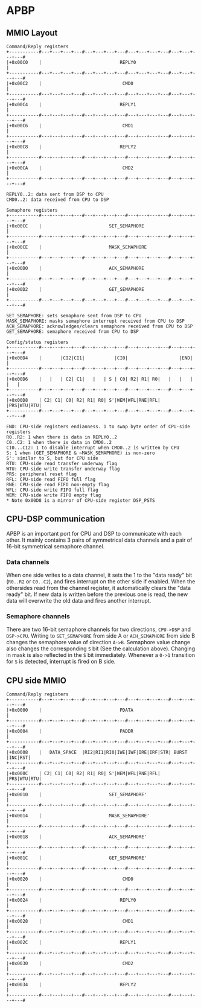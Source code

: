 # APBP

## MMIO Layout

```
Command/Reply registers
+-----------#---+---+---+---#---+---+---+---#---+---+---+---#---+---+---+---#
|+0x00C0    |                             REPLY0                            |
+-----------#---+---+---+---#---+---+---+---#---+---+---+---#---+---+---+---#
|+0x00C2    |                              CMD0                             |
+-----------#---+---+---+---#---+---+---+---#---+---+---+---#---+---+---+---#
|+0x00C4    |                             REPLY1                            |
+-----------#---+---+---+---#---+---+---+---#---+---+---+---#---+---+---+---#
|+0x00C6    |                              CMD1                             |
+-----------#---+---+---+---#---+---+---+---#---+---+---+---#---+---+---+---#
|+0x00C8    |                             REPLY2                            |
+-----------#---+---+---+---#---+---+---+---#---+---+---+---#---+---+---+---#
|+0x00CA    |                              CMD2                             |
+-----------#---+---+---+---#---+---+---+---#---+---+---+---#---+---+---+---#

REPLY0..2: data sent from DSP to CPU
CMD0..2: data received from CPU to DSP

Semaphore registers
+-----------#---+---+---+---#---+---+---+---#---+---+---+---#---+---+---+---#
|+0x00CC    |                         SET_SEMAPHORE                         |
+-----------#---+---+---+---#---+---+---+---#---+---+---+---#---+---+---+---#
|+0x00CE    |                         MASK_SEMAPHORE                        |
+-----------#---+---+---+---#---+---+---+---#---+---+---+---#---+---+---+---#
|+0x00D0    |                         ACK_SEMAPHORE                         |
+-----------#---+---+---+---#---+---+---+---#---+---+---+---#---+---+---+---#
|+0x00D2    |                         GET_SEMAPHORE                         |
+-----------#---+---+---+---#---+---+---+---#---+---+---+---#---+---+---+---#

SET_SEMAPHORE: sets semaphore sent from DSP to CPU
MASK_SEMAPHORE: masks semaphore interrupt received from CPU to DSP
ACH_SEMAPHORE: acknowledges/clears semaphore received from CPU to DSP
GET_SEMAPHORE: semaphore received from CPU to DSP

Config/status registers
+-----------#---+---+---+---#---+---+---+---#---+---+---+---#---+---+---+---#
|+0x00D4    |       |CI2|CI1|           |CI0|                   |END|       |
+-----------#---+---+---+---#---+---+---+---#---+---+---+---#---+---+---+---#
|+0x00D6    |   |   | C2| C1|   |   | S | C0| R2| R1| R0|   |   |   |   |   |
+-----------#---+---+---+---#---+---+---+---#---+---+---+---#---+---+---+---#
|+0x00D8    | C2| C1| C0| R2| R1| R0| S'|WEM|WFL|RNE|RFL|       |PRS|WTU|RTU|
+-----------#---+---+---+---#---+---+---+---#---+---+---+---#---+---+---+---#

END: CPU-side registers endianness. 1 to swap byte order of CPU-side registers
R0..R2: 1 when there is data in REPLY0..2
C0..C2: 1 when there is data in CMD0..2
CI0...CI2: 1 to disable interrupt when CMD0..2 is written by CPU
S: 1 when (GET_SEMAPHORE & ~MASK_SEMAPHORE) is non-zero
S': similar to S, but for CPU side
RTU: CPU-side read transfer underway flag
WTU: CPU-side write transfer underway flag
PRS: peripheral reset flag
RFL: CPU-side read FIFO full flag
RNE: CPU-side read FIFO non-empty flag
WFL: CPU-side write FIFO full flag
WEM: CPU-side write FIFO empty flag
* Note 0x00D8 is a mirror of CPU-side register DSP_PSTS
```

## CPU-DSP communication

APBP is an important port for CPU and DSP to communicate with each other. It mainly contains 3 pairs of symmetrical data channels and a pair of 16-bit symmetrical semaphore channel.

### Data channels

When one side writes to a data channel, it sets the 1 to the "data ready" bit (`R0..R2` or `C0..C2`), and fires interrupt on the other side if enabled. When the othersides read from the channel register, it automatically clears the "data ready" bit. If new data is written before the previous one is read, the new data will overwrite the old data and fires another interrupt.

### Semaphore channels

There are two 16-bit semaphore channels for two directions, `CPU->DSP` and `DSP->CPU`. Writing to `SET_SEMAPHORE` from side A or `ACH_SEMAPHORE` from side B changes the semaphore value of direction `A->B`. Semaphore value change also changes the corresponding `S` bit (See the calculation above). Changing in mask is also reflected in the `S` bit immediately. Whenever a `0->1` transition for `S` is detected, interrupt is fired on B side.

## CPU side MMIO

```
Command/Reply registers
+-----------#---+---+---+---#---+---+---+---#---+---+---+---#---+---+---+---#
|+0x0000    |                             PDATA                             |
+-----------#---+---+---+---#---+---+---+---#---+---+---+---#---+---+---+---#
|+0x0004    |                             PADDR                             |
+-----------#---+---+---+---#---+---+---+---#---+---+---+---#---+---+---+---#
|+0x0008    |   DATA_SPACE  |RI2|RI1|RI0|IWE|IWF|IRE|IRF|STR| BURST |INC|RST|
+-----------#---+---+---+---#---+---+---+---#---+---+---+---#---+---+---+---#
|+0x000C    | C2| C1| C0| R2| R1| R0| S'|WEM|WFL|RNE|RFL|       |PRS|WTU|RTU|
+-----------#---+---+---+---#---+---+---+---#---+---+---+---#---+---+---+---#
|+0x0010    |                         SET_SEMAPHORE'                        |
+-----------#---+---+---+---#---+---+---+---#---+---+---+---#---+---+---+---#
|+0x0014    |                         MASK_SEMAPHORE'                       |
+-----------#---+---+---+---#---+---+---+---#---+---+---+---#---+---+---+---#
|+0x0018    |                         ACK_SEMAPHORE'                        |
+-----------#---+---+---+---#---+---+---+---#---+---+---+---#---+---+---+---#
|+0x001C    |                         GET_SEMAPHORE'                        |
+-----------#---+---+---+---#---+---+---+---#---+---+---+---#---+---+---+---#
|+0x0020    |                              CMD0                             |
+-----------#---+---+---+---#---+---+---+---#---+---+---+---#---+---+---+---#
|+0x0024    |                             REPLY0                            |
+-----------#---+---+---+---#---+---+---+---#---+---+---+---#---+---+---+---#
|+0x0028    |                              CMD1                             |
+-----------#---+---+---+---#---+---+---+---#---+---+---+---#---+---+---+---#
|+0x002C    |                             REPLY1                            |
+-----------#---+---+---+---#---+---+---+---#---+---+---+---#---+---+---+---#
|+0x0030    |                              CMD2                             |
+-----------#---+---+---+---#---+---+---+---#---+---+---+---#---+---+---+---#
|+0x0034    |                             REPLY2                            |
+-----------#---+---+---+---#---+---+---+---#---+---+---+---#---+---+---+---#
```
